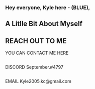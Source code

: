 ### Hey everyone, Kyle here - (BLUE),


## A Litlle Bit About Myself
<!--

> I created this profile to help myself learn new things

> This a place for me to grow personally and for future projects

> I'm open to exploring new ways to collaborate, as well as looking into Open source Projects..

-->

## REACH OUT TO ME

 YOU CAN CONTACT ME HERE

<img scr="https://media1.tenor.com/images/54cc77830f82ef67471d8d868d09ad2f/tenor.gif?itemid=11230336">

 <p> DISCORD September.#4797  </p>

<img scr="https://u01.appmifile.com/images/2019/10/07/03c9590c-04b1-427f-8176-1544c3820e34.gif">

 <p> EMAIL Kyle2005.kc@gmail.com </p>
